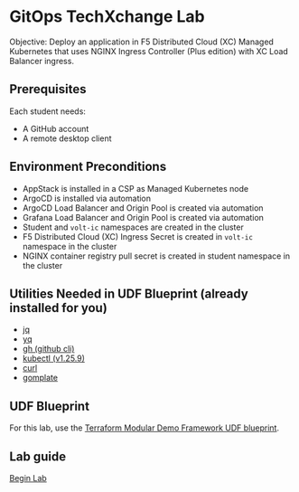 # GitOps TechXchange Lab

Objective:
Deploy an application in F5 Distributed Cloud (XC) Managed Kubernetes that uses NGINX Ingress Controller (Plus edition) with XC Load Balancer ingress.

## Prerequisites

Each student needs:

- A GitHub account
- A remote desktop client

## Environment Preconditions

- AppStack is installed in a CSP as Managed Kubernetes node
- ArgoCD is installed via automation
- ArgoCD Load Balancer and Origin Pool is created via automation
- Grafana Load Balancer and Origin Pool is created via automation
- Student and `volt-ic` namespaces are created in the cluster
- F5 Distributed Cloud (XC) Ingress Secret is created in `volt-ic` namespace in the cluster
- NGINX container registry pull secret is created in student namespace in the cluster

## Utilities Needed in UDF Blueprint (already installed for you)

- [jq](https://stedolan.github.io/jq/)
- [yq](https://github.com/mikefarah/yq)
- [gh (github cli)](https://cli.github.com/)
- [kubectl (v1.25.9)](https://docs.aws.amazon.com/eks/latest/userguide/install-kubectl.html)
- [curl](https://curl.se/docs/manpage.html)
- [gomplate](https://docs.gomplate.ca/)
<!-- - [hey](https://github.com/rakyll/hey) -->

## UDF Blueprint

For this lab, use the [Terraform Modular Demo Framework UDF blueprint](https://udf.f5.com/b/99ed0091-30c5-4a2d-b8e0-e29574980c46#documentation).

## Lab guide

[Begin Lab](docs/README.md)
